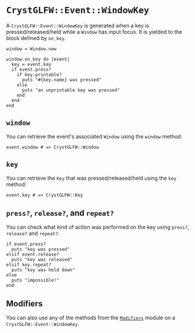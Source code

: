 # `CrystGLFW::Event::WindowKey`

A `CrystGLFW::Event::WindowKey` is generated when a key is pressed/released/held while a `Window` has input focus. It is yielded to the block defined by `on_key`.

```crystal
window = Window.new

window.on_key do |event|
  key = event.key
  if event.press?
    if key.printable?
      puts "#{key.name} was pressed"
    else
      puts "an unprintable key was pressed"
    end
  end  
end
```

## `window`

You can retrieve the event's associated `Window` using the `window` method:

```crystal
event.window # => CrystGLFW::Window
```

## `key`

You can retrieve the `Key` that was pressed/released/held using the `key` method:

```crystal
event.key # => CrystGLFW::Key
```

## `press?`, `release?`, and `repeat?`

You can check what kind of action was performed on the key using `press?`, `release?` and `repeat?`:

```crystal
if event.press?
  puts "key was pressed"
elsif event.release?
  puts "key was released"
elsif key.repeat?
  puts "key was held down"
else
  puts "impossible!"
end
```

## Modifiers

You can also use any of the methods from the [`Modifiers`](/deep-dive/modifiers.md) module on a `CrystGLFW::Event::WindowKey`.